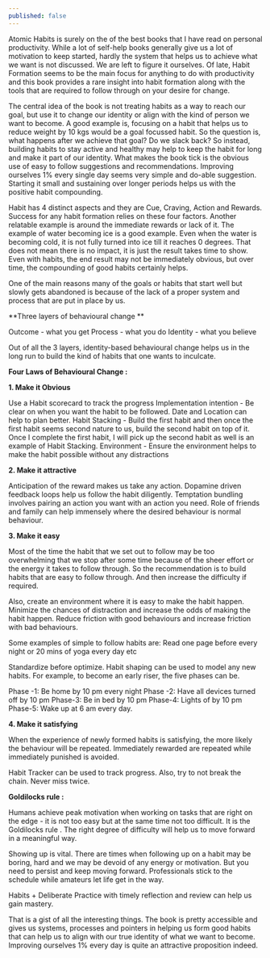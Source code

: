 ```yaml
---
published: false
---
```

Atomic Habits is surely on the of the best books that I have read on personal productivity. While a lot of self-help books generally give us a lot of motivation to keep started, hardly the system that helps us to achieve what we want is not discussed. We are left to figure it ourselves. Of late, Habit Formation seems to be the main focus for anything to do with productivity and this book provides a rare insight into habit formation along with the tools that are required to follow through on your desire for change. 

The central idea of the book is not treating habits as a way to reach our goal, but use it to change our identity or align with the kind of person we want to become. A good example is, focusing on a habit that helps us to reduce weight by 10 kgs would be a goal focussed habit. So the question is, what happens after we achieve that goal? Do we slack back? So instead, building habits to stay active and healthy may help to keep the habit for long and make it part of our identity.  What makes the book tick is the obvious use of easy to follow suggestions and recommendations. Improving ourselves 1% every single day seems very simple and do-able suggestion. Starting it small and sustaining over longer periods helps us with the positive habit compounding.  

Habit has 4 distinct aspects and they are Cue, Craving, Action and Rewards. Success for any habit formation relies on these four factors. Another relatable example is around the immediate rewards or lack of it. The example of water becoming ice is a good example. Even when the water is becoming cold, it is not fully turned into ice till it reaches 0 degrees. That does not mean there is no impact, it is just the result takes time to show. Even with habits, the end result may not be immediately obvious, but over time, the compounding of good habits certainly helps.

One of the main reasons many of the goals or habits that start well but slowly gets abandoned is because of the lack of a proper system and process that are put in place by us.  

**Three layers of behavioural change **

Outcome - what you get 
Process - what you do 
Identity - what you believe

Out of all the 3 layers, identity-based behavioural change helps us in the long run to build the kind of habits that one wants to inculcate. 

**Four Laws of Behavioural Change :**

**1. Make it Obvious** 

Use  a Habit scorecard to track the progress 
Implementation intention - Be clear on when you want the habit to be followed. Date and Location can help to plan better.
Habit Stacking - Build the first habit and then once the first habit seems second nature to us, build the second habit on top of it. Once I complete the first habit, I will pick up the second habit as well is an example of Habit Stacking. 
Environment - Ensure the environment helps to make the habit possible without any distractions 

**2. Make  it attractive**

Anticipation of the reward makes us take any action.
Dopamine driven feedback loops help us follow the habit diligently.
Temptation bundling involves pairing an action you want with an action you need.
Role of friends and family can help immensely where the desired behaviour is normal behaviour. 

**3. Make it easy**

Most of the time the habit that we set out to follow may be too overwhelming that we stop after some time because of the sheer effort or the energy it takes to follow through. So the recommendation is to build habits that are easy to follow through. And then increase the difficulty if required.

Also, create an environment where it is easy to make the habit happen. Minimize the chances of distraction and increase the odds of making the habit happen. Reduce friction with good behaviours and increase friction with bad behaviours. 

Some examples of simple to follow habits are: Read one page before every night or 20 mins of yoga every day etc

Standardize before optimize. Habit shaping can be used to model any new habits. For example, to become an early riser, the five phases can be.

Phase -1: Be home by 10 pm every night 
Phase -2: Have all devices turned off by 10 pm
Phase-3: Be in bed by 10 pm 
Phase-4: Lights of by 10 pm 
Phase-5: Wake up at 6 am every day.   

**4. Make it satisfying**

When the experience of newly formed habits is satisfying, the more likely the behaviour will be repeated. Immediately rewarded are repeated while immediately punished is avoided. 

Habit Tracker can be used to track progress. Also, try to not break the chain. Never miss twice. 

**Goldilocks rule :**

Humans achieve peak motivation when working on tasks that are right on the edge - it is not too easy but at the same time not too difficult. It is the Goldilocks rule . The right degree of difficulty will help us to move forward in a meaningful way. 

Showing up is vital. There are times when following up on a habit may be boring, hard and we may be devoid of any energy or motivation. But you need to persist and keep moving forward.  Professionals stick to the schedule while amateurs let life get in the way. 

Habits + Deliberate Practice with timely reflection and review can help us gain mastery. 

That is a gist of all the interesting things. The book is pretty accessible and gives us systems, processes and pointers in helping us form good habits that can help us to align with our true identity of what we want to become. Improving ourselves 1% every day is quite an attractive proposition indeed.  